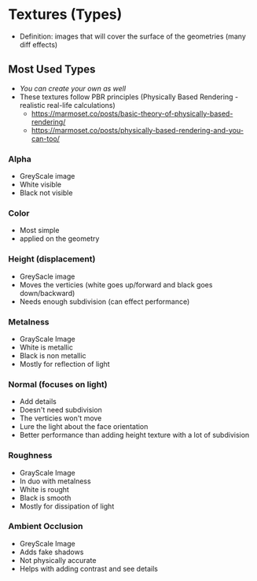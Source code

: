 # Textures (Types)

- Definition: images that will cover the surface of the geometries (many diff effects)

## Most Used Types
- *You can create your own as well*
- These textures follow PBR principles (Physically Based Rendering - realistic real-life calculations)
  - https://marmoset.co/posts/basic-theory-of-physically-based-rendering/
  - https://marmoset.co/posts/physically-based-rendering-and-you-can-too/

### Alpha
- GreyScale image
- White visible
- Black not visible

### Color
- Most simple
- applied on the geometry

### Height (displacement)
- GreySacle image
- Moves the verticies (white goes up/forward and black goes down/backward)
- Needs enough subdivision (can effect performance)

### Metalness
- GrayScale Image
- White is metallic
- Black is non metallic
- Mostly for reflection of light

### Normal (focuses on light)
- Add details
- Doesn't need subdivision
- The verticies won't move
- Lure the light about the face orientation
- Better performance than adding height texture with a lot of subdivision

### Roughness
- GrayScale Image
- In duo with metalness
- White is rought
- Black is smooth
- Mostly for dissipation of light

### Ambient Occlusion
- GreyScale Image
- Adds fake shadows
- Not physically accurate
- Helps with adding contrast and see details
